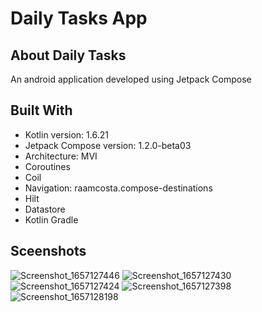 # Daily Tasks App
## About Daily Tasks
An android application developed using Jetpack Compose 

## Built With
- Kotlin version: 1.6.21
- Jetpack Compose version: 1.2.0-beta03
- Architecture: MVI
- Coroutines
- Coil
- Navigation: raamcosta.compose-destinations
- Hilt
- Datastore
- Kotlin Gradle

## Sceenshots
![Screenshot_1657127446](https://user-images.githubusercontent.com/32588971/177608221-8821525b-3fbf-4570-82e4-bea77f7f007c.png)
![Screenshot_1657127430](https://user-images.githubusercontent.com/32588971/177608214-a53b66c5-f4b6-4076-996a-991823d58d5b.png)
![Screenshot_1657127424](https://user-images.githubusercontent.com/32588971/177608207-f94e91cd-95fb-4fc4-8b4d-b413cc95d9f3.png)
![Screenshot_1657127398](https://user-images.githubusercontent.com/32588971/177608197-6b0af34f-4faa-41ee-8b9b-60e9f6c41fdb.png)
![Screenshot_1657128198](https://user-images.githubusercontent.com/32588971/177608190-b2172600-724b-411e-a925-6f10febe08ef.png)
